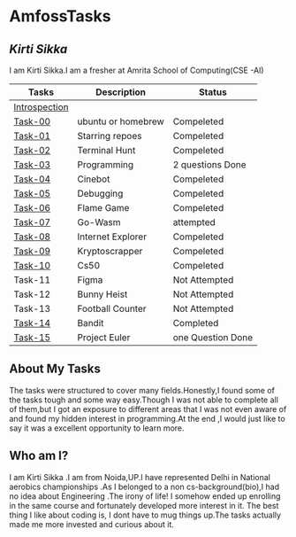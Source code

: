 # AmfossTasks
 

## *Kirti Sikka* 
I am Kirti Sikka.I am a fresher at  Amrita School of Computing(CSE -AI) 




| Tasks         | Description                 | Status        |
| ------------- | ----------------------      |------------------|
|[Introspection](https://github.com/kirtisikka1211/amfoss-tasks/tree/main/introspection)|                              |                 |
| [Task-00](https://github.com/kirtisikka1211/amfoss-tasks/tree/main/task-00)  | ubuntu or homebrew |Compeleted|
| [Task-01](https://github.com/kirtisikka1211/amfoss-tasks/tree/main/task-01)       | Starring repoes     |Compeleted|
| [Task-02](https://github.com/kirtisikka1211/amfoss-tasks/tree/main/task-02)       | Terminal Hunt      |Compeleted|
| [Task-03](https://github.com/kirtisikka1211/amfoss-tasks/tree/main/task-03)      | Programming        |2 questions Done|
| [Task-04](https://github.com/kirtisikka1211/amfoss-tasks/tree/main/task-04)       | Cinebot            |Compeleted|
| [Task-05](https://github.com/kirtisikka1211/amfoss-tasks/tree/main/task-05)       | Debugging          |Compeleted|
| [Task-06](https://github.com/kirtisikka1211/amfoss-tasks/tree/main/task-06)       | Flame Game         |Compeleted|
| [Task-07](https://github.com/kirtisikka1211/amfoss-tasks/tree/main/task-07)     | Go-Wasm            | attempted|
| [Task-08](https://github.com/kirtisikka1211/amfoss-tasks/tree/main/task-08)        | Internet Explorer |Compeleted|
| [Task-09](https://github.com/kirtisikka1211/amfoss-tasks/tree/main/task-09)      | Kryptoscrapper    |Compeleted|
|[Task-10](https://github.com/kirtisikka1211/amfoss-tasks/tree/main/task-10)        | Cs50              |Compeleted|
| Task-11       | Figma           |Not Attempted|
 | Task-12       | Bunny Heist          |Not Attempted|
| Task-13       | Football Counter           |Not Attempted|
| [Task-14](https://github.com/kirtisikka1211/amfoss-tasks/tree/main/task-14)       | Bandit            |Completed|
| [Task-15 ](https://github.com/kirtisikka1211/amfoss-tasks/tree/main/task-15)      | Project Euler          |one Question Done|


## **About My Tasks**
The tasks were structured to cover many fields.Honestly,I found some of the tasks tough and some way easy.Though I was not able to complete all of them,but I got an exposure to different areas that I was not even aware of and found my hidden interest in programming.At the end ,I would just like to say it was a excellent opportunity to learn more.


## **Who am I?**
I am Kirti Sikka .I am from Noida,UP.I have represented Delhi  in National  aerobics championships .As I belonged  to a non cs-background(bio),I had no idea about Engineering .The irony of life! I somehow ended up enrolling in the same course and fortunately developed more interest in it. The best thing I like about coding is, I dont have to mug things up.The tasks actually made me more invested and curious about it.






